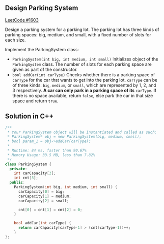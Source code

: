 ## Design Parking System
[LeetCode #1603](https://leetcode.com/problems/design-parking-system/)

Design a parking system for a parking lot. The parking lot has three kinds of parking spaces: big, medium, and small, with a fixed number of slots for each size.

Implement the ParkingSystem class:

- `ParkingSystem(int big, int medium, int small)` Initializes object of the `ParkingSystem` class. The number of slots for each parking space are given as part of the constructor.
- `bool addCar(int carType)` Checks whether there is a parking space of `carType` for the car that wants to get into the parking lot. `carType` can be of three kinds: `big`, `medium`, or `small`, which are represented by 1, 2, and 3 respectively. **A car can only park in a parking space of its** `carType`. If there is no space available, return `false`, else park the car in that size space and return `true`.

## Solution in C++

```cpp
/**
 * Your ParkingSystem object will be instantiated and called as such:
 * ParkingSystem* obj = new ParkingSystem(big, medium, small);
 * bool param_1 = obj->addCar(carType);
 *
 * Runtime: 84 ms, faster than 90.67%
 * Memory Usage: 33.5 MB, less than 7.82%
 */
class ParkingSystem {
  private:
    int carCapacity[3];
    int cnt[3];
  public:
    ParkingSystem(int big, int medium, int small) {
      carCapacity[0] = big;
      carCapacity[1] = medium;
      carCapacity[2] = small;

      cnt[0] = cnt[1] = cnt[2] = 0;
    }

    bool addCar(int carType) {
      return carCapacity[carType-1] > (cnt[carType-1])++;
    }
};
```